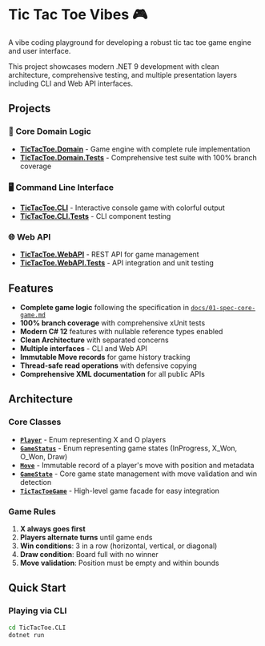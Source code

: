 # Tic Tac Toe Vibes 🎮

A vibe coding playground for developing a robust tic tac toe game engine and user interface.

This project showcases modern .NET 9 development with clean architecture, comprehensive testing, and multiple presentation layers including CLI and Web API interfaces.

## Projects

### 🎯 Core Domain Logic
- **[TicTacToe.Domain](TicTacToe.Domain/)** - Game engine with complete rule implementation
- **[TicTacToe.Domain.Tests](TicTacToe.Domain.Tests/)** - Comprehensive test suite with 100% branch coverage

### 🖥️ Command Line Interface  
- **[TicTacToe.CLI](TicTacToe.CLI/)** - Interactive console game with colorful output
- **[TicTacToe.CLI.Tests](TicTacToe.CLI.Tests/)** - CLI component testing

### 🌐 Web API
- **[TicTacToe.WebAPI](TicTacToe.WebAPI/)** - REST API for game management
- **[TicTacToe.WebAPI.Tests](TicTacToe.WebAPI.Tests/)** - API integration and unit testing

## Features

- **Complete game logic** following the specification in [`docs/01-spec-core-game.md`](docs/01-spec-core-game.md)
- **100% branch coverage** with comprehensive xUnit tests
- **Modern C# 12** features with nullable reference types enabled
- **Clean Architecture** with separated concerns
- **Multiple interfaces** - CLI and Web API
- **Immutable Move records** for game history tracking
- **Thread-safe read operations** with defensive copying
- **Comprehensive XML documentation** for all public APIs

## Architecture

### Core Classes

- **[`Player`](TicTacToe.Domain/TicTacToeGame.cs)** - Enum representing X and O players
- **[`GameStatus`](TicTacToe.Domain/TicTacToeGame.cs)** - Enum representing game states (InProgress, X_Won, O_Won, Draw)
- **[`Move`](TicTacToe.Domain/TicTacToeGame.cs)** - Immutable record of a player's move with position and metadata
- **[`GameState`](TicTacToe.Domain/TicTacToeGame.cs)** - Core game state management with move validation and win detection
- **[`TicTacToeGame`](TicTacToe.Domain/TicTacToeGame.cs)** - High-level game facade for easy integration

### Game Rules

1. **X always goes first**
2. **Players alternate turns** until game ends
3. **Win conditions**: 3 in a row (horizontal, vertical, or diagonal)
4. **Draw condition**: Board full with no winner
5. **Move validation**: Position must be empty and within bounds

## Quick Start

### Playing via CLI

```bash
cd TicTacToe.CLI
dotnet run
```
